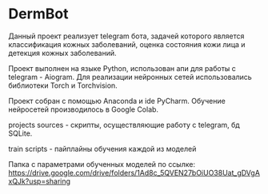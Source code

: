 # DermBot
Данный проект реализует telegram бота, задачей которого является классификация кожных заболеваний, оценка состояния кожи лица и детекция кожных заболеваний.

Проект выполнен на языке Python, использован апи для работы с telegram - Aiogram. Для реализации нейронных сетей использовались библиотеки Torch и Torchvision.

Проект собран с помощью Anaconda и ide PyCharm. Обучение нейросетей производилось в Google Colab.

projects sources - скрипты, осуществляющие работу с telegram, бд SQLite.

train scripts - пайплайны обучения каждой из моделей

Папка с параметрами обученных моделей по ссылке: https://drive.google.com/drive/folders/1Ad8c_5QVEN27bOiUO38Uat_gDVgAxQJk?usp=sharing